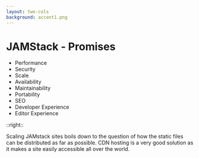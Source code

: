 ```yaml
---
layout: two-cols
background: accent1.png
---
```


# **JAMStack - Promises**

- Performance
- Security
- <span class="text-accent-3 font-extrabold bg-background-ionos rounded p-2 -m-2">Scale</span>
- Availability
- Maintainability
- Portability
- SEO
- Developer Experience
- Editor Experience

::right::

<div class="flex flex-col h-full justify-center">
  <div class="flex items-center m-4 p-4 rounded-lg bg-accent-3 leading-normal text-justify">
  Scaling JAMstack sites boils down to the question of how the static files can be distributed as far as possible. CDN hosting is a very good solution as it makes a site easily accessible all over the world.
  </div>
</div>

<Footer
  title="IONOS SE"
  :social="[
    { type: 'gh', username: 'ionos-deploy-now' }
  ]"
/>
